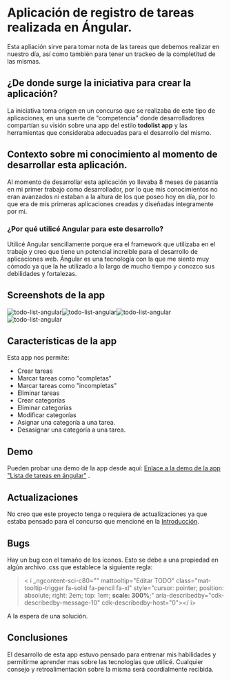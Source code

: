 # Aplicación de registro de tareas realizada en Ángular.

Esta apliación sirve para tomar nota de las tareas que debemos realizar en nuestro día, así como también para tener un trackeo de la completitud de las mismas.

## ¿De donde surge la iniciativa para crear la aplicación?

La iniciativa toma origen en un concurso que se realizaba de este tipo de aplicaciones, en una suerte de "competencia" donde desarrolladores compartían su visión sobre una app del estilo 
**todolist app** y las herramientas que consideraba adecuadas para el desarrollo del mismo.

## Contexto sobre mi conocimiento al momento de desarrollar esta aplicación.

Al momento de desarrollar esta aplicación yo llevaba 8 meses de pasantía en mi primer trabajo como desarrollador, por lo que mis conocimientos no eran avanzados ni estaban a la altura de los que poseo hoy en día, por lo que era de mis primeras aplicaciones creadas y diseñadas íntegramente por mi.

### ¿Por qué utilicé Angular para este desarrollo?

Utilicé Angular sencillamente porque era el framework que utilizaba en el trabajo y creo que tiene un potencial increible para el desarrollo de aplicaciones web. Ángular es una tecnología con la que me siento muy cómodo ya que la he utilizado a lo largo de mucho tiempo y conozco sus debilidades y fortalezas.

## Screenshots de la app

![todo-list-angular](https://i.ibb.co/frvRMYP/todo-list-angular-01.png)![todo-list-angular](https://i.ibb.co/197HyfT/todo-list-angular-02.png)![todo-list-angular](https://i.ibb.co/ZVw1K6y/todo-list-angular-03.png)![todo-list-angular](https://i.ibb.co/X3KxYhD/todo-list-angular-04.png)

## Características de la app

Esta app nos permite:
- Crear tareas
- Marcar tareas como "completas"
- Marcar tareas como "incompletas"
- Eliminar tareas
- Crear categorías
- Eliminar categorías
- Modificar categorías
- Asignar una categoría a una tarea.
- Desasignar una categoría a una tarea.

## Demo

Pueden probar una demo de la app desde aquí:
[Enlace a la demo de la app "Lista de tareas en ángular"](https://todoappbygastonalt.netlify.app/) .

## Actualizaciones

No creo que este proyecto tenga o requiera de actualizaciones ya que estaba pensado para el concurso que mencioné en la [Introducción](#Aplicaci%C3%B3n-de-registro-de-tareas-realizada-en-%C3%81ngular.).

## Bugs

Hay un bug con el tamaño de los íconos. Esto se debe a una propiedad en algún archivo .css que establece la siguiente regla:

> < i _ngcontent-sci-c80="" mattooltip="Editar TODO"
> class="mat-tooltip-trigger fa-solid fa-pencil fa-xl" style="cursor:
> pointer; position: absolute; right: 2em; top: 1em; **scale: 300%**;"
> aria-describedby="cdk-describedby-message-10"
> cdk-describedby-host="0"></ i>

A la espera de una solución.

## Conclusiones

El desarrollo de esta app estuvo pensado para entrenar mis habilidades y permitirme aprender mas sobre las tecnologías que utilicé. Cualquier consejo y retroalimentación sobre la misma será coordialmente recibida.
